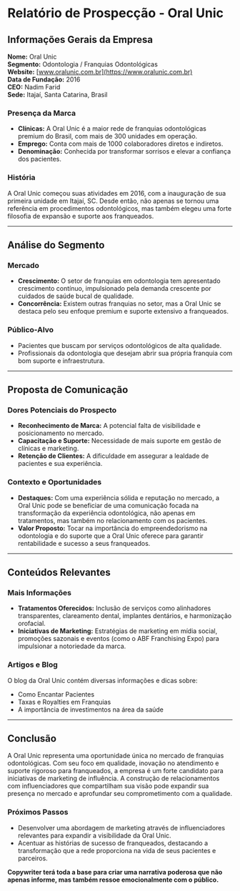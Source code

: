# Relatório de Prospecção - Oral Unic

## Informações Gerais da Empresa
**Nome:** Oral Unic  
**Segmento:** Odontologia / Franquias Odontológicas  
**Website:** [www.oralunic.com.br](https://www.oralunic.com.br)  
**Data de Fundação:** 2016  
**CEO:** Nadim Farid  
**Sede:** Itajaí, Santa Catarina, Brasil  

### Presença da Marca
- **Clínicas:** A Oral Unic é a maior rede de franquias odontológicas premium do Brasil, com mais de 300 unidades em operação.
- **Emprego:** Conta com mais de 1000 colaboradores diretos e indiretos.
- **Denominação:** Conhecida por transformar sorrisos e elevar a confiança dos pacientes.

### História
A Oral Unic começou suas atividades em 2016, com a inauguração de sua primeira unidade em Itajaí, SC. Desde então, não apenas se tornou uma referência em procedimentos odontológicos, mas também elegeu uma forte filosofia de expansão e suporte aos franqueados.

---

## Análise do Segmento
### Mercado
- **Crescimento:** O setor de franquias em odontologia tem apresentado crescimento contínuo, impulsionado pela demanda crescente por cuidados de saúde bucal de qualidade.
- **Concorrência:** Existem outras franquias no setor, mas a Oral Unic se destaca pelo seu enfoque premium e suporte extensivo a franqueados.

### Público-Alvo
- Pacientes que buscam por serviços odontológicos de alta qualidade.
- Profissionais da odontologia que desejam abrir sua própria franquia com bom suporte e infraestrutura.

---

## Proposta de Comunicação
### Dores Potenciais do Prospecto
- **Reconhecimento de Marca:** A potencial falta de visibilidade e posicionamento no mercado.
- **Capacitação e Suporte:** Necessidade de mais suporte em gestão de clínicas e marketing.
- **Retenção de Clientes:** A dificuldade em assegurar a lealdade de pacientes e sua experiência.

### Contexto e Oportunidades
- **Destaques:** Com uma experiência sólida e reputação no mercado, a Oral Unic pode se beneficiar de uma comunicação focada na transformação da experiência odontológica, não apenas em tratamentos, mas também no relacionamento com os pacientes.
- **Valor Proposto:** Tocar na importância do empreendedorismo na odontologia e do suporte que a Oral Unic oferece para garantir rentabilidade e sucesso a seus franqueados.

---

## Conteúdos Relevantes
### Mais Informações
- **Tratamentos Oferecidos:** Inclusão de serviços como alinhadores transparentes, clareamento dental, implantes dentários, e harmonização orofacial.
- **Iniciativas de Marketing:** Estratégias de marketing em mídia social, promoções sazonais e eventos (como o ABF Franchising Expo) para impulsionar a notoriedade da marca.

### Artigos e Blog
O blog da Oral Unic contém diversas informações e dicas sobre:
- Como Encantar Pacientes
- Taxas e Royalties em Franquias
- A importância de investimentos na área da saúde

---

## Conclusão
A Oral Unic representa uma oportunidade única no mercado de franquias odontológicas. Com seu foco em qualidade, inovação no atendimento e suporte rigoroso para franqueados, a empresa é um forte candidato para iniciativas de marketing de influência. A construção de relacionamentos com influenciadores que compartilham sua visão pode expandir sua presença no mercado e aprofundar seu comprometimento com a qualidade.

### Próximos Passos
- Desenvolver uma abordagem de marketing através de influenciadores relevantes para expandir a visibilidade da Oral Unic.
- Acentuar as histórias de sucesso de franqueados, destacando a transformação que a rede proporciona na vida de seus pacientes e parceiros. 

**Copywriter terá toda a base para criar uma narrativa poderosa que não apenas informe, mas também ressoe emocionalmente com o público.**